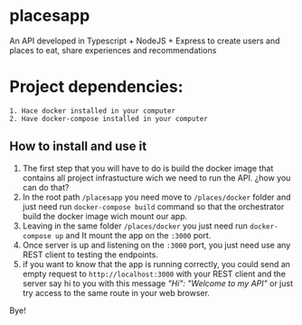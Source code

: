 # placesapp
An API developed in Typescript + NodeJS + Express to create users and places to eat, share experiences and recommendations


# Project dependencies:
```
1. Hace docker installed in your computer
2. Have docker-compose installed in your computer
```

## How to install and use it

1. The first step that you will have to do is build the docker image that contains all project infrastucture wich we need to run the API. ¿how you can do that?
2. In the root path `/placesapp` you need move to `/places/docker` folder and just need run `docker-compose build` command so that the orchestrator build the docker image wich mount our app.
3. Leaving in the same folder `/places/docker` you just need run `docker-compose up` and It mount the app on the `:3000` port.
4. Once server is up and listening on the `:3000` port, you just need use any REST client to testing the endpoints.
5. if you want to know that the app is running correctly, you could send an empty request to `http://localhost:3000` with your REST client and the server say hi to you with this message *"Hi": "Welcome to my API"* or just try access to the same route in your web browser.

Bye!
